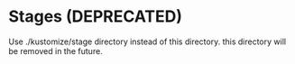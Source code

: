 # Stages (DEPRECATED)

Use ./kustomize/stage directory instead of this directory. this directory will be removed in the future.
